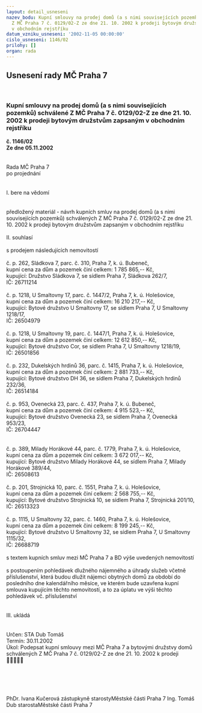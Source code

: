 ```yaml
---
layout: detail_usneseni
nazev_bodu: Kupní smlouvy na prodej domů (a s nimi souvisejících pozemků) schválené
  Z MČ Praha 7 č. 0129/02-Z ze dne 21. 10. 2002 k prodeji bytovým družstvům zapsaným
  v obchodním rejstříku
datum_vzniku_usneseni: '2002-11-05 00:00:00'
cislo_usneseni: 1146/02
prilohy: []
organ: rada
---
```

<div id="ucUsn_pList" class="usn">
	<span><h2>Usnesení rady MČ Praha 7 </h2>
<br></span><div class="standBody">
<span><h3>Kupní smlouvy na prodej domů (a s nimi souvisejících pozemků) schválené Z MČ Praha 7 č. 0129/02-Z ze dne 21. 10. 2002 k prodeji bytovým družstvům zapsaným v obchodním rejstříku</h3></span><div class="center">
		<strong>č. 1146/02</strong><br>
	</div>
<div class="center">
		<strong>Ze dne 05.11.2002</strong><br><br>
	</div>
<br>Rada MČ Praha 7<br>po projednání<br><br><br>I.	bere na vědomí<br><br> <br>předložený materiál - návrh kupních smluv  na prodej domů (a s nimi souvisejících pozemků) schválených Z MČ Praha 7 č. 0129/02-Z ze dne 21. 10. 2002 k prodeji bytovým družstvům zapsaným v obchodním rejstříku <br><br>II.	souhlasí <br><br>s prodejem následujících nemovitostí <br><br>č. p. 262, Sládkova 7,  parc. č. 310, Praha 7, k. ú. Bubeneč, <br>kupní cena za dům a pozemek činí celkem: 1 785 865,-- Kč,<br>kupující: Družstvo Sládkova 7, se sídlem Praha 7, Sládkova 262/7,<br>IČ: 26711214<br><br>č. p. 1218, U Smaltovny 17, parc. č.  1447/2, Praha 7,  k. ú. Holešovice, <br>kupní cena za dům a pozemek činí celkem: 16 210 217,-- Kč, <br>kupující: Bytové družstvo U Smaltovny 17, se sídlem Praha 7, U Smaltovny 1218/17,<br>IČ: 26504979<br><br>č. p. 1218, U Smaltovny 19, parc. č. 1447/1,  Praha 7, k. ú. Holešovice, <br>kupní cena za dům a pozemek činí celkem: 12 612 850,-- Kč,<br>kupující: Bytové družstvo Cor, se sídlem Praha 7, U Smaltovny 1218/19,<br>IČ: 26501856<br><br>č. p. 232, Dukelských hrdinů 36, parc. č. 1415, Praha 7, k. ú. Holešovice, <br>kupní cena za dům a pozemek činí celkem: 2 881 733,-- Kč, <br>kupující: Bytové družstvo DH 36, se sídlem Praha 7, Dukelských hrdinů 232/36,<br>IČ: 26514184<br><br>č. p. 953, Ovenecká 23, parc. č. 437, Praha 7, k. ú. Bubeneč, <br>kupní cena za dům a pozemek činí celkem: 4 915 523,-- Kč,<br>kupující: Bytové družstvo Ovenecká 23, se sídlem Praha 7, Ovenecká 953/23, <br>IČ: 26704447<br><br><br>č. p. 389, Milady Horákové 44, parc. č. 1779, Praha 7, k. ú. Holešovice, <br>kupní cena za dům a pozemek činí celkem: 3 672 017,-- Kč,<br>kupující: Bytové družstvo Milady Horákové 44, se sídlem Praha 7, Milady Horákové 389/44, <br>IČ: 26508613<br><br>č. p. 201, Strojnická 10,  parc. č. 1551, Praha 7, k. ú. Holešovice,<br>kupní cena za dům a pozemek činí celkem: 2 568 755,-- Kč,<br>kupující: Bytové družstvo Strojnická 10, se sídlem Praha 7, Strojnická 201/10, <br>IČ: 26513323<br><br>č. p. 1115, U Smaltovny 32, parc. č. 1460, Praha 7, k. ú. Holešovice,<br>kupní cena za dům a pozemek čini celkem: 8 199 245,-- Kč, <br>kupující: Bytové družstvo U Smaltovny 32, se sídlem Praha 7, U Smaltovny 1115/32,<br>IČ: 26688719<br><br>s textem kupních smluv mezi MČ Praha 7 a BD výše uvedených nemovitostí<br><br>s postoupením pohledávek dlužného nájemného a úhrady služeb včetně příslušenství, která budou dlužit nájemci obytných domů za období do posledního dne kalendářního měsíce, ve kterém bude uzavřena kupní smlouva kupujícím těchto nemovitostí, a to za úplatu ve výši těchto pohledávek vč. příslušenství<br><br><br>III.	ukládá <br><br> <br>Určen:	STA Dub Tomáš<br>Termín: 30.11.2002<br>Úkol:	Podepsat kupní smlouvy mezi MČ Praha 7 a bytovými družstvy domů schválených Z MČ Praha 7 č. 0129/02-Z ze dne 21. 10. 2002 k prodeji ﷡﷡﷡﷡﷡<br> <br><br><br> <br>	<br>PhDr. Ivana Kučerová zástupkyně starostyMěstské části Praha 7	Ing. Tomáš Dub starostaMěstské části Praha 7<br>	<br><br>
</div>
</div>